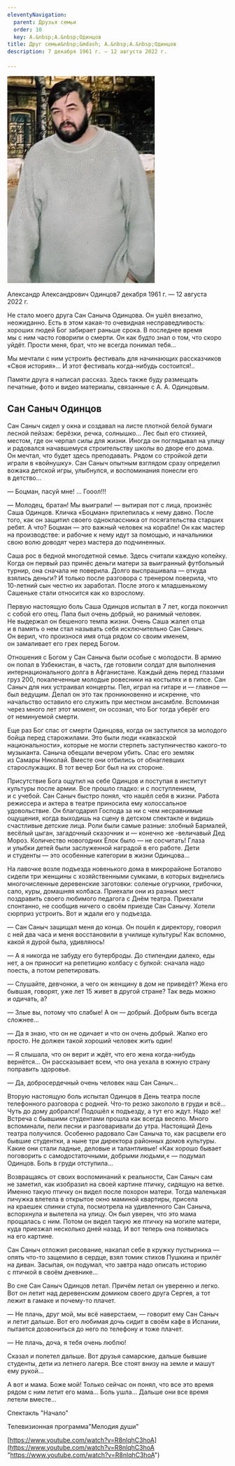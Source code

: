 ```yaml
---
eleventyNavigation:
  parent: Друзья семьи
  order: 10
  key: А.&nbsp;А.&nbsp;Одинцов
title: Друг семьи&nbsp;&mdash; А.&nbsp;А.&nbsp;Одинцов
description: 7 декабря 1961 г. – 12 августа 2022 г.

---
```

![](/assets/uploads/Саныч.jpg)

<p>Александр Александрович Одинцов7 декабря 1961&nbsp;г. &mdash;&nbsp;12 августа 2022&nbsp;г.</p>

<p>Не&nbsp;стало моего друга Сан Саныча Одинцова. Он&nbsp;ушёл внезапно, неожиданно. Есть в&nbsp;этом <nobr>какая-то</nobr> очевидная несправедливость: хороших людей Бог забирает раньше срока. В&nbsp;последнее время мы&nbsp;с&nbsp;ним часто говорили о&nbsp;смерти. Он&nbsp;как будто знал о&nbsp;том, что скоро уйдёт. Прости меня, брат, что не&nbsp;всегда понимал тебя&hellip;</p>

<p>Мы&nbsp;мечтали с&nbsp;ним устроить фестиваль для начинающих рассказчиков &laquo;Своя история&raquo;&hellip; И&nbsp;этот фестиваль <nobr>когда-нибудь</nobr> состоится!..</p>

<p>Памяти&nbsp;друга я&nbsp;написал рассказ. Здесь также буду размещать печатные, фото и&nbsp;видео материалы, связанные с&nbsp;<nobr>А. А. Одинцовым</nobr>.</p>

## Сан Саныч Одинцов

<p>Сан Саныч сидел у&nbsp;окна и&nbsp;создавал на&nbsp;листе плотной белой бумаги лесной пейзаж: берёзки, речка, солнышко&hellip; Лес был его стихией, местом, где он&nbsp;черпал силы для жизни. Иногда он&nbsp;поглядывал на&nbsp;улицу и&nbsp;радовался начавшемуся строительству школы во&nbsp;дворе его дома. Он&nbsp;мечтал, что будет здесь преподавать. Рядом со&nbsp;стройкой дети играли в&nbsp;&laquo;войнушку&raquo;. Сан Саныч опытным взглядом сразу определил вожака детской игры, улыбнулся, и&nbsp;воспоминания понесли его в&nbsp;детство&hellip;</p>

<p>&mdash;&nbsp;Боцман, пасуй мне! &hellip; Гооол!!!</p>

<p>&mdash;&nbsp;Молодец, братан! Мы&nbsp;выиграли! &mdash;&nbsp;вытирая пот с&nbsp;лица, произнёс Саша Одинцов. Кличка &laquo;Боцман&raquo; прилепилась к&nbsp;нему давно. После того, как он&nbsp;защитил своего одноклассника от&nbsp;посягательства старших ребят. А&nbsp;что? Боцман&nbsp;&mdash; это важный человек на&nbsp;корабле! Он&nbsp;как мастер на&nbsp;производстве: и&nbsp;рабочие к&nbsp;нему идут за&nbsp;помощью, и&nbsp;начальники свою волю доводят через мастера до&nbsp;подчиненных.</p>

<p>Саша рос в&nbsp;бедной многодетной семье. Здесь считали каждую копейку. Когда он&nbsp;первый раз принёс деньги матери за&nbsp;выигранный футбольный турнир, она сначала не&nbsp;поверила. Долго выспрашивала&nbsp;&mdash; откуда взялись деньги? И&nbsp;только после разговора с&nbsp;тренером поверила, что <nobr>10-летний</nobr> сын честно их&nbsp;заработал. После этого к&nbsp;младшенькому Сашеньке стали относится как ко&nbsp;взрослому.</p>

<p>Первую настоящую боль Саша Одинцов испытал в&nbsp;7 лет, когда покончил с&nbsp;собой его отец. Папа был очень добрый, но&nbsp;ранимый человек. Не&nbsp;выдержал он&nbsp;бешеного темпа жизни. Очень Саша жалел отца и&nbsp;в&nbsp;память о&nbsp;нем стал называть себя исключительно Сан Саныч. Он&nbsp;верил, что произнося имя отца рядом со&nbsp;своим именем, он&nbsp;замаливает его грех перед Богом.</p>

<p>Отношения с&nbsp;Богом у&nbsp;Сан Саныча были особые с&nbsp;молодости. В&nbsp;армию он&nbsp;попал в&nbsp;Узбекистан, в&nbsp;часть, где готовили солдат для выполнения интернационального долга в&nbsp;Афганистане. Каждый день перед глазами груз 200, покалеченные молодые ровесники на&nbsp;костылях и&nbsp;в&nbsp;гипсе. Сан Саныч для них устраивал концерты. Пел, играл на&nbsp;гитаре и&nbsp;&mdash; главное&nbsp;&mdash; был ведущим. Делал он&nbsp;это так проникновенно и&nbsp;искренне, что начальство оставило его служить при местном ансамбле. Вспоминая через много лет этот момент, он&nbsp;осознал, что Бог тогда уберёг его от&nbsp;неминуемой смерти.</p>

<p>Еще раз Бог спас от&nbsp;смерти Одинцова, когда он&nbsp;заступился за&nbsp;молодого бойца перед старожилами. Это были люди &laquo;кавказской национальности&raquo;, которые не&nbsp;могли стерпеть заступничество <nobr>какого-то</nobr> музыканта. Саныча обещали вечером убить. Спас его земляк из&nbsp;Самары Николай. Вместе они отбились от&nbsp;обнаглевших старослужащих. В&nbsp;тот вечер Бог был на&nbsp;их&nbsp;стороне.</p>

<p>Присутствие Бога ощутил на&nbsp;себе Одинцов и&nbsp;поступая в&nbsp;институт культуры после армии. Все прошло гладко: и&nbsp;с&nbsp;поступлением, и&nbsp;с&nbsp;учебой. Сан Саныч быстро понял, что нашёл себя в&nbsp;жизни. Работа режиссера и&nbsp;актера в&nbsp;театре приносила ему колоссальное удовольствие. Он&nbsp;благодарил Господа за&nbsp;ни&nbsp;с&nbsp;чем несравнимые ощущения, когда выходишь на&nbsp;сцену в&nbsp;детском спектакле и&nbsp;видишь счастливые детские лица. Роли были самые разные: злобный Бармалей, весёлый цыган, загадочный сказочник и&nbsp;&mdash; конечно&nbsp;же -величавый Дед Мороз. Количество новогодних Ёлок было&nbsp;&mdash; не&nbsp;сосчитать! Глаза и&nbsp;улыбки детей были заслуженной наградой в&nbsp;его работе. Дети и&nbsp;студенты&nbsp;&mdash; это особенные категории в&nbsp;жизни Одинцова&hellip;</p>

<p>На&nbsp;лавочке возле подъезда новенького дома в&nbsp;микрорайоне Боталово сидели три женщины с&nbsp;хозяйственными сумками, в&nbsp;которых виднелись многочисленные деревенские заготовки: соленые огурчики, грибочки, сало, куры, домашняя колбаса. Приехали они из&nbsp;разных мест поздравить своего любимого педагога с&nbsp;Днём театра. Приехали спонтанно, не&nbsp;сообщив ничего о&nbsp;своём приезде Сан Санычу. Хотели сюрприз устроить. Вот и&nbsp;ждали его у&nbsp;подъезда.</p>

<p>&mdash;&nbsp;Сан Саныч защищал меня до&nbsp;конца. Он&nbsp;пошёл к&nbsp;директору, говорил с&nbsp;ней два часа и&nbsp;меня восстановили в&nbsp;училище культуры! Как вспомню, какой я&nbsp;дурой была, удивляюсь!</p>

<p>&mdash;&nbsp;А&nbsp;я&nbsp;никогда не&nbsp;забуду его бутерброды. До&nbsp;стипендии далеко, еды нет, а&nbsp;он&nbsp;приносит на&nbsp;репетицию колбасу с&nbsp;булкой: сначала надо поесть, а&nbsp;потом репетировать.</p>

<p>&mdash;&nbsp;Слушайте, девчонки, а&nbsp;чего он&nbsp;женщину в&nbsp;дом не&nbsp;приведёт? Жена его бывшая, говорят, уже лет 15 живет в&nbsp;другой стране? Так ведь можно и&nbsp;одичать, а?</p>

<p>&mdash;&nbsp;Злые вы, потому что слабые! А&nbsp;он&nbsp;&mdash; добрый. Добрым быть всегда сложнее&hellip;</p>

<p>&mdash;&nbsp;Да&nbsp;я&nbsp;знаю, что он&nbsp;не&nbsp;одичает и&nbsp;что он&nbsp;очень добрый. Жалко его просто. Не&nbsp;должен такой хороший человек жить один!</p>

<p>&mdash;&nbsp;Я&nbsp;слышала, что он&nbsp;верит и&nbsp;ждёт, что его жена <nobr>когда-нибудь</nobr> вернётся&hellip; Он&nbsp;рассказывает всем, что она уехала в&nbsp;южную страну поправить здоровье.</p>

<p>&mdash;&nbsp;Да, добросердечный очень человек наш Сан Саныч&hellip;</p>

<p>Вторую настоящую боль испытал Одинцов в&nbsp;День театра после телефонного разговора с&nbsp;родней. <nobr>Что-то</nobr> резко закололо в&nbsp;груди и&nbsp;всё&hellip; Чуть до&nbsp;дому добрался! Подошёл к&nbsp;подъезду, а&nbsp;тут его ждут. Надо&nbsp;же! Встреча с&nbsp;бывшими студентами прошла как всегда весело. Много вспоминали, пели песни и&nbsp;разговаривали до&nbsp;утра. Настоящий День театра получился. Особенно радовало Сан Саныча то, как расцвели его бывшие студентки, а&nbsp;ныне три директора районных домов культуры. Какие они стали ладные, деловые и&nbsp;талантливые! &laquo;Как хорошо бывает поговорить с&nbsp;самодостаточными, добрыми людьми,&laquo;&nbsp;&mdash; подумал Одинцов. Боль в&nbsp;груди отступила&hellip;</p>

<p>Возвращаясь от&nbsp;своих воспоминаний к&nbsp;реальности, Сан Саныч сам не&nbsp;заметил, как изобразил на&nbsp;своей картине птичку, сидящую на&nbsp;ветке. Именно такую птичку он&nbsp;видел после похорон матери. Тогда маленькая пичужка влетела в&nbsp;открытое окно маминой квартиры, присела на&nbsp;краешек спинки стула, посмотрела на&nbsp;удивленного Сан Саныча, вспорхнула и&nbsp;вылетела на&nbsp;улицу. Он&nbsp;был уверен, что это мама прощалась с&nbsp;ним. Потом он&nbsp;видел такую&nbsp;же птичку на&nbsp;могиле матери, куда приезжал несколько дней назад. И&nbsp;вот теперь она появилась на&nbsp;его картине.</p>

<p>Сан Саныч отложил рисование, накапал себе в&nbsp;кружку пустырника&nbsp;&mdash; опять <nobr>что-то</nobr> защемило в&nbsp;сердце, взял томик стихов Пушкина и&nbsp;прилёг на&nbsp;диван. Засыпая, он&nbsp;подумал, что завтра надо описать историю с&nbsp;птичкой в&nbsp;своём дневнике&hellip;</p>

<p>Во&nbsp;сне Сан Саныч Одинцов летал. Причём летал он&nbsp;уверенно и&nbsp;легко. Вот он&nbsp;летит над деревенским домиком своего друга Сергея, а&nbsp;тот лежит в&nbsp;гамаке и&nbsp;<nobr>почему-то</nobr> плачет.</p>

<p>&mdash;&nbsp;Не&nbsp;плачь, друг мой, мы&nbsp;всё наверстаем,&nbsp;&mdash; говорит ему Сан Саныч и&nbsp;летит дальше. Вот его любимая дочь сидит в&nbsp;своём кафе в&nbsp;Испании, пытается дозвониться до&nbsp;него по&nbsp;телефону и&nbsp;тоже плачет.</p>

<p>&mdash;&nbsp;Не&nbsp;плачь, доча, я&nbsp;тебя очень люблю!</p>

<p>Сказал и&nbsp;полетел дальше. Вот друзья самарские, дальше бывшие студенты, дети из&nbsp;летнего лагеря. Все стоят внизу на&nbsp;земле и&nbsp;машут ему рукой&hellip;</p>

<p>А&nbsp;вот и&nbsp;мама. Боже мой! Только сейчас он&nbsp;понял, что все это время рядом с&nbsp;ним летит его мама&hellip; Боль ушла&hellip; Дальше они все время летели вместе&hellip;</p>

Спектакль "Начало"

Телевизионная программа"Мелодия души"

[https://www.youtube.com/watch?v=R8nlqhC3hoA](https://www.youtube.com/watch?v=R8nlqhC3hoA "https://www.youtube.com/watch?v=R8nlqhC3hoA")